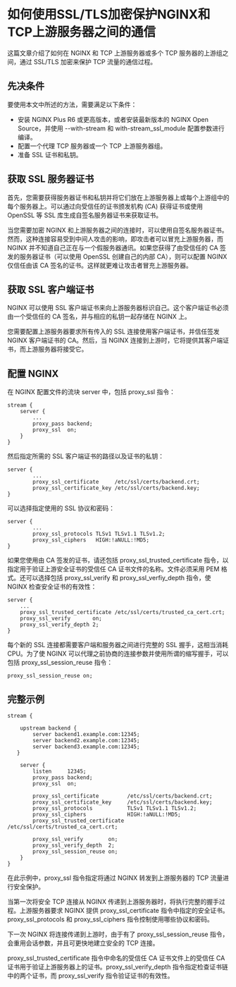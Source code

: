 # 如何使用SSL/TLS加密保护NGINX和TCP上游服务器之间的通信

这篇文章介绍了如何在 NGINX 和 TCP 上游服务器或多个 TCP 服务器的上游组之间，通过 SSL/TLS 加密来保护 TCP 流量的通信过程。

## 先决条件

要使用本文中所述的方法，需要满足以下条件：

- 安装 NGINX Plus R6 或更高版本，或者安装最新版本的 NGINX Open Source，并使用 --with-stream 和 with-stream_ssl_module 配置参数进行编译。
- 配置一个代理 TCP 服务器或一个 TCP 上游服务器组。
- 准备 SSL 证书和私钥。

## 获取 SSL 服务器证书

首先，您需要获得服务器证书和私钥并将它们放在上游服务器上或每个上游组中的每个服务器上。可以通过向受信任的证书颁发机构 (CA) 获得证书或使用 OpenSSL 等 SSL 库生成自签名服务器证书来获取证书。

当您需要加密 NGINX 和上游服务器之间的连接时，可以使用自签名服务器证书。然而，这种连接容易受到中间人攻击的影响，即攻击者可以冒充上游服务器，而 NGINX 并不知道自己正在与一个假服务器通讯。如果您获得了由受信任的 CA 签发的服务器证书（可以使用 OpenSSL 创建自己的内部 CA），则可以配置 NGINX 仅信任由该 CA 签名的证书。这样就更难让攻击者冒充上游服务器。

## 获取 SSL 客户端证书

NGINX 可以使用 SSL 客户端证书来向上游服务器标识自己。这个客户端证书必须由一个受信任的 CA 签名，并与相应的私钥一起存储在 NGINX 上。

您需要配置上游服务器要求所有传入的 SSL 连接使用客户端证书，并信任签发 NGINX 客户端证书的 CA。然后，当 NGINX 连接到上游时，它将提供其客户端证书，而上游服务器将接受它。

## 配置 NGINX

在 NGINX 配置文件的流块 server 中，包括 proxy_ssl 指令：

```ng
stream {
    server {
        ...
        proxy_pass backend;
        proxy_ssl  on;
    }
}
```

然后指定所需的 SSL 客户端证书的路径以及证书的私钥：

```ng
server {
        ...
        proxy_ssl_certificate     /etc/ssl/certs/backend.crt;
        proxy_ssl_certificate_key /etc/ssl/certs/backend.key;
}
```

可以选择指定使用的 SSL 协议和密码：

```ng
server {
        ...
        proxy_ssl_protocols TLSv1 TLSv1.1 TLSv1.2;
        proxy_ssl_ciphers   HIGH:!aNULL:!MD5;
}
```

如果您使用由 CA 签发的证书，请还包括 proxy_ssl_trusted_certificate 指令，以指定用于验证上游安全证书的受信任 CA 证书文件的名称。文件必须采用 PEM 格式。还可以选择包括 proxy_ssl_verify 和 proxy_ssl_verfiy_depth 指令，使 NGINX 检查安全证书的有效性：

```ng
server {
    ...
    proxy_ssl_trusted_certificate /etc/ssl/certs/trusted_ca_cert.crt;
    proxy_ssl_verify       on;
    proxy_ssl_verify_depth 2;
}
```

每个新的 SSL 连接都需要客户端和服务器之间进行完整的 SSL 握手，这相当消耗 CPU。为了使 NGINX 可以代理之前协商的连接参数并使用所谓的缩写握手，可以包括 proxy_ssl_session_reuse 指令：

```ng
proxy_ssl_session_reuse on;
```

## 完整示例

```ng
stream {

    upstream backend {
        server backend1.example.com:12345;
        server backend2.example.com:12345;
        server backend3.example.com:12345;
   }

    server {
        listen     12345;
        proxy_pass backend;
        proxy_ssl  on;

        proxy_ssl_certificate         /etc/ssl/certs/backend.crt;
        proxy_ssl_certificate_key     /etc/ssl/certs/backend.key;
        proxy_ssl_protocols           TLSv1 TLSv1.1 TLSv1.2;
        proxy_ssl_ciphers             HIGH:!aNULL:!MD5;
        proxy_ssl_trusted_certificate /etc/ssl/certs/trusted_ca_cert.crt;

        proxy_ssl_verify        on;
        proxy_ssl_verify_depth  2;
        proxy_ssl_session_reuse on;
    }
}
```

在此示例中，proxy_ssl 指令指定将通过 NGINX 转发到上游服务器的 TCP 流量进行安全保护。

当第一次将安全 TCP 连接从 NGINX 传递到上游服务器时，将执行完整的握手过程。上游服务器要求 NGINX 提供 proxy_ssl_certificate 指令中指定的安全证书。proxy_ssl_protocols 和 proxy_ssl_ciphers 指令控制使用哪些协议和密码。

下一次 NGINX 将连接传递到上游时，由于有了 proxy_ssl_session_reuse 指令，会重用会话参数，并且可更快地建立安全的 TCP 连接。

proxy_ssl_trusted_certificate 指令中命名的受信任 CA 证书文件上的受信任 CA 证书用于验证上游服务器上的证书。proxy_ssl_verify_depth 指令指定检查证书链中的两个证书，而 proxy_ssl_verify 指令验证证书的有效性。
